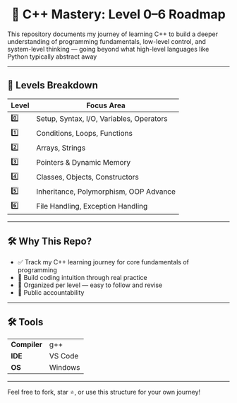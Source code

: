 <div align="center">
  <h1>🚀 C++ Mastery: Level 0–6 Roadmap</h1>
</div>
<p>
This repository documents my journey of learning C++ to build a deeper understanding of programming fundamentals, low-level control, and system-level thinking — going beyond what high-level languages like Python typically abstract away
</p>

<hr>

<h2>📌 Levels Breakdown</h2>

<table>
  <thead>
    <tr>
      <th>Level</th>
      <th>Focus Area</th>
    </tr>
  </thead>
  <tbody>
    <tr><td>0️⃣</td><td>Setup, Syntax, I/O, Variables, Operators</td></tr>
    <tr><td>1️⃣</td><td>Conditions, Loops, Functions</td></tr>
    <tr><td>2️⃣</td><td>Arrays, Strings</td></tr>
    <tr><td>3️⃣</td><td>Pointers & Dynamic Memory</td></tr>
    <tr><td>4️⃣</td><td>Classes, Objects, Constructors</td></tr>
    <tr><td>5️⃣</td><td>Inheritance, Polymorphism, OOP Advance</td></tr>
    <tr><td>6️⃣</td><td>File Handling, Exception Handling</td></tr>
    
  </tbody>
</table>

<hr>

<h2>🛠️ Why This Repo?</h2>

<ul>
  <li>✅ Track my C++ learning journey for core fundamentals of programming</li>
  <li>🧠 Build coding intuition through real practice</li>
  <li>🧩 Organized per level — easy to follow and revise</li>
  <li>💼 Public accountability</li>
</ul>

---

## 🛠️ Tools

<table>
  <tr><td><b>Compiler</b></td><td>g++</td></tr>
  <tr><td><b>IDE</b></td><td>VS Code</td></tr>
  <tr><td><b>OS</b></td><td>Windows</td></tr>
</table>
<hr>

<p>Feel free to fork, star ⭐, or use this structure for your own journey!</p>
